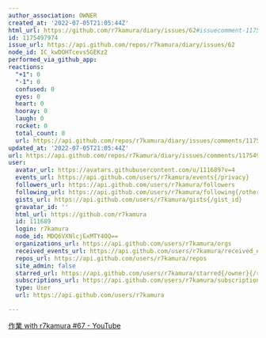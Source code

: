 ```yaml
---
author_association: OWNER
created_at: '2022-07-05T21:05:44Z'
html_url: https://github.com/r7kamura/diary/issues/62#issuecomment-1175497974
id: 1175497974
issue_url: https://api.github.com/repos/r7kamura/diary/issues/62
node_id: IC_kwDOHTcevs5GEKz2
performed_via_github_app: 
reactions:
  "+1": 0
  "-1": 0
  confused: 0
  eyes: 0
  heart: 0
  hooray: 0
  laugh: 0
  rocket: 0
  total_count: 0
  url: https://api.github.com/repos/r7kamura/diary/issues/comments/1175497974/reactions
updated_at: '2022-07-05T21:05:44Z'
url: https://api.github.com/repos/r7kamura/diary/issues/comments/1175497974
user:
  avatar_url: https://avatars.githubusercontent.com/u/111689?v=4
  events_url: https://api.github.com/users/r7kamura/events{/privacy}
  followers_url: https://api.github.com/users/r7kamura/followers
  following_url: https://api.github.com/users/r7kamura/following{/other_user}
  gists_url: https://api.github.com/users/r7kamura/gists{/gist_id}
  gravatar_id: ''
  html_url: https://github.com/r7kamura
  id: 111689
  login: r7kamura
  node_id: MDQ6VXNlcjExMTY4OQ==
  organizations_url: https://api.github.com/users/r7kamura/orgs
  received_events_url: https://api.github.com/users/r7kamura/received_events
  repos_url: https://api.github.com/users/r7kamura/repos
  site_admin: false
  starred_url: https://api.github.com/users/r7kamura/starred{/owner}{/repo}
  subscriptions_url: https://api.github.com/users/r7kamura/subscriptions
  type: User
  url: https://api.github.com/users/r7kamura

---
```

[作業 with r7kamura #67 - YouTube](https://www.youtube.com/watch?v=0c2ha5EAIHM&ab_channel=r7kamura)